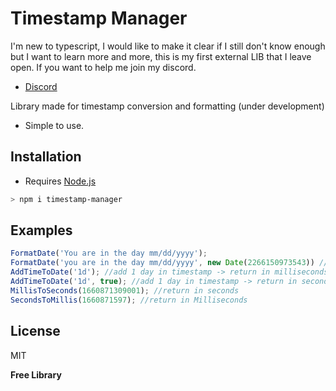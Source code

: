 # Timestamp Manager

I'm new to typescript, I would like to make it clear if I still don't know enough but I want to learn more and more, this is my first external LIB that I leave open. If you want to help me join my discord.
- [Discord](https://discord.gg/FA8feuXEmE)

Library made for timestamp conversion and formatting (under development)

- Simple to use.

## Installation

- Requires [Node.js](https://nodejs.org/)
```sh
> npm i timestamp-manager
```
## Examples
```javascript
FormatDate('You are in the day mm/dd/yyyy'); 
FormatDate('you are in the day mm/dd/yyyy', new Date(2266150973543)) // day = dd, month = mm, year = yyyy, hour = h, minutes = m, seconds = s
AddTimeToDate('1d'); //add 1 day in timestamp -> return in milliseconds
AddTimeToDate('1d', true); //add 1 day in timestamp -> return in seconds
MillisToSeconds(1660871309001); //return in seconds
SecondsToMillis(1660871597); //return in Milliseconds
```
## License
MIT

**Free Library**



